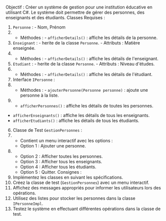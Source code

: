 Objectif : 
Créer un système de gestion pour une institution éducative en utilisant C#. Le système 
doit permettre de gérer des personnes, des enseignants et des étudiants. 
Classes Requises : 
1. `Personne` : - Nom, Prénom
2. - Méthodes : - `afficherDetails()` : affiche les détails de la personne. 
3. `Enseignant` : - herite de la classe `Personne`. - Attributs : Matière enseignée.
4. - Méthodes : - `afficherDetails()` : affiche les détails de l'enseignant. 
5. `Etudiant` : - herite de la classe `Personne`. - Attributs : Niveau d'études.
6. - Méthodes : - `afficherDetails()` : affiche les détails de l'étudiant. 
7. Interface `IPersonne` :
8. - Méthodes : - `ajouterPersonne(Personne personne)` : ajoute une personne à la liste.
9. - `afficherPersonnes()` : affiche les détails de toutes les personnes.
  - `afficherEnseignants()` : affiche les détails de tous les enseignants. 
 - `afficherEtudiants()` : affiche les détails de tous les étudiants. 
6. Classe de Test `GestionPersonnes` :
7. - Contient un menu interactif avec les options :
   - Option 1 : Ajouter une personne.
8. - Option 2 : Afficher toutes les personnes.
   - Option 3 : Afficher tous les enseignants.
   - Option 4 : Afficher tous les étudiants.
   - Option 5 : Quitter. 
Consignes : 
1. Implémentez les classes en suivant les spécifications. 
2. Créez la classe de test (`GestionPersonnes`) avec un menu interactif. 
3. Affichez des messages appropriés pour informer les utilisateurs lors des opérations. 
4. Utilisez des listes pour stocker les personnes dans la classe `IPersonneImpl`. 
5. Testez le système en effectuant différentes opérations dans la classe de test.
